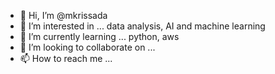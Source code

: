 - 👋 Hi, I’m @mkrissada
- 👀 I’m interested in ... data analysis, AI and machine learning
- 🌱 I’m currently learning ... python, aws
- 💞️ I’m looking to collaborate on ... 
- 📫 How to reach me ...

<!---
mkrissada/mkrissada is a ✨ special ✨ repository because its `README.md` (this file) appears on your GitHub profile.
You can click the Preview link to take a look at your changes.
--->
